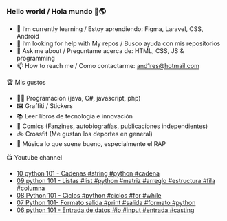 ### Hello world / Hola mundo 👋🌎

<!--
**xaca/xaca** is a ✨ _special_ ✨ repository because its `README.md` (this file) appears on your GitHub profile.

Here are some ideas to get you started:
-->

- 🌱 I’m currently learning / Estoy aprendiendo: Figma, Laravel, CSS, Android
- 🤔 I’m looking for help with My repos / Busco ayuda con mis repositorios
- 💬 Ask me about / Preguntame acerca de: HTML, CSS, JS & programming 
- 📫 How to reach me / Como contactarme: and1res@hotmail.com

🏆 Mis gustos
- 👨‍💻 Programación (java, C#, javascript, php)
- 🖼️ Graffiti / Stickers
- 📚 Leer libros de tecnología e innovación
- 💢 Comics (Fanzines, autobiografías, publicaciones independientes)
- 🚲 Crossfit (Me gustan los deportes en general)
- 🎤 Música lo que suene bueno, especialmente el RAP
<!--
📝 Frases
- "I only smile in the dark, I only smile when it's complicated" Raybiez
- "De lo que ves créete la mitad de lo que no ves no te creas nada" Kase O
-->
📺 Youtube channel
<!-- BLOG-POST-LIST:START -->
- [10 python 101 - Cadenas #string #python #cadena](https://www.youtube.com/watch?v=kxuuIDmjVPQ)
- [09 python 101 - Listas #list #python #matriz #arreglo #estructura #fila #columna](https://www.youtube.com/watch?v=r7mRa4N4SyM)
- [08 Python 101 - Ciclos #python #ciclos #for #while](https://www.youtube.com/watch?v=1lm7BshTPWo)
- [07 Python 101- Formato salida #print #salida #formato #python](https://www.youtube.com/watch?v=Hg8cFbjX0Js)
- [06 python 101 - Entrada de datos #io #input #entrada #casting](https://www.youtube.com/watch?v=zFrFGexHK2c)
<!-- BLOG-POST-LIST:END -->
